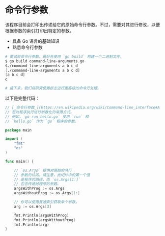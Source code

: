 # 命令行参数

该程序目前会打印出传递给它的原始命令行参数。不过，需要对其进行修改，以便根据参数的索引打印出特定的参数。

- 具备 Go 语言的基础知识
- 熟悉命令行参数

```sh
# 要试验命令行参数，最好先使用 `go build` 构建一个二进制文件。
$ go build command-line-arguments.go
$./command-line-arguments a b c d
[./command-line-arguments a b c d]
[a b c d]
c

# 接下来，我们将研究使用标志进行更高级的命令行处理。
```

以下是完整代码：

```go
// [_命令行参数_](https://en.wikipedia.org/wiki/Command-line_interface#Arguments)
// 是对程序执行进行参数化的常用方式。
// 例如，`go run hello.go` 使用 `run` 和
// `hello.go` 作为 `go` 程序的参数。

package main

import (
	"fmt"
	"os"
)

func main() {

	// `os.Args` 提供对原始命令行
	// 参数的访问。请注意，此切片中的第一个值
	// 是程序的路径，而 `os.Args[1:]`
	// 包含传递给程序的参数。
	argsWithProg := os.Args
	argsWithoutProg := os.Args[1:]

	// 你可以使用普通索引获取单个参数。
	arg := os.Args[3]

	fmt.Println(argsWithProg)
	fmt.Println(argsWithoutProg)
	fmt.Println(arg)
}

```
